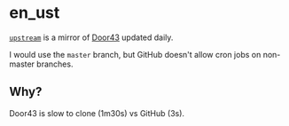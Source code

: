 # en_ust

[`upstream`](./tree/upstream) is a mirror of [Door43](https://git.door43.org/unfoldingWord/en_ust) updated daily.

I would use the `master` branch, but GitHub doesn't allow cron jobs on non-master branches.

## Why?

Door43 is slow to clone (1m30s) vs GitHub (3s).

